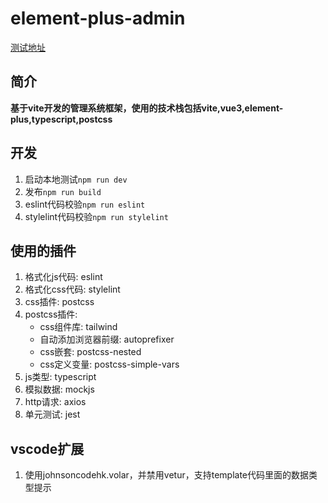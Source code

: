 # element-plus-admin

[测试地址](https://element-plus-admin.hsianglee.cn)

## 简介

**基于vite开发的管理系统框架，使用的技术栈包括vite,vue3,element-plus,typescript,postcss**

## 开发

1. 启动本地测试`npm run dev`
2. 发布`npm run build`
3. eslint代码校验`npm run eslint`
4. stylelint代码校验`npm run stylelint`

## 使用的插件

1. 格式化js代码: eslint
2. 格式化css代码: stylelint
3. css插件: postcss
4. postcss插件: 
    * css组件库: tailwind
    * 自动添加浏览器前缀: autoprefixer
    * css嵌套: postcss-nested
    * css定义变量: postcss-simple-vars
5. js类型: typescript
6. 模拟数据: mockjs
7. http请求: axios
8. 单元测试: jest

## vscode扩展

1. 使用johnsoncodehk.volar，并禁用vetur，支持template代码里面的数据类型提示